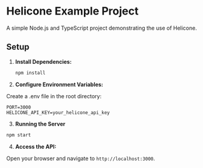 # Helicone Example Project

A simple Node.js and TypeScript project demonstrating the use of Helicone.

## Setup

1. **Install Dependencies:**

   ```bash
   npm install
   ```

2. **Configure Environment Variables:**

Create a .env file in the root directory:

```
PORT=3000
HELICONE_API_KEY=your_helicone_api_key
```

3. **Running the Server**

```bash
npm start
```

4. **Access the API:**

Open your browser and navigate to `http://localhost:3000`.
